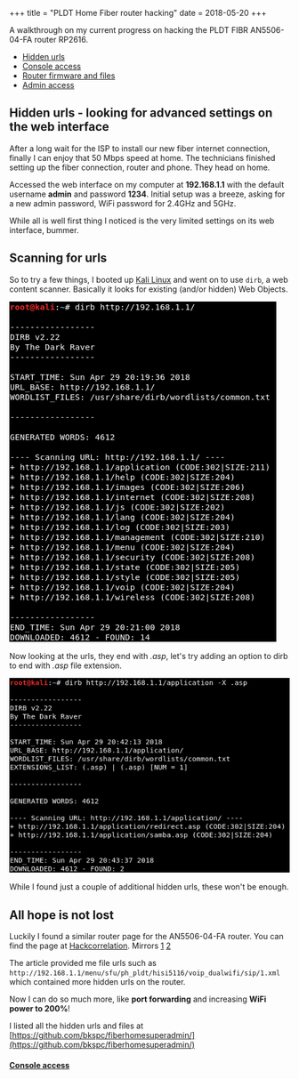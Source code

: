 +++
title = "PLDT Home Fiber router hacking"
date = 2018-05-20
+++

A walkthrough on my current progress on hacking the PLDT FIBR AN5506-04-FA router RP2616.

- [Hidden urls](#)
- [Console access](/pldt-home-fiber-router-console-access)
- [Router firmware and files](/pldt-home-fiber-router-firmware-and-files)
- [Admin access](/pldt-home-fiber-web-interface-admin-access)

## Hidden urls - looking for advanced settings on the web interface

After a long wait for the ISP to install our new fiber internet connection, finally I can enjoy that 50 Mbps speed at home. The technicians finished setting up the fiber connection, router and phone. They head on home.


Accessed the web interface on my computer at **192.168.1.1** with the default username **admin** and password **1234**. Initial setup was a breeze, asking for a new admin password, WiFi password for 2.4GHz and 5GHz.

While all is well first thing I noticed is the very limited settings on its web interface, bummer.

## Scanning for urls

So to try a few things, I booted up [Kali Linux](https://www.kali.org/) and went on to use `dirb`, a web content scanner. Basically it looks for existing (and/or hidden) Web Objects.

![](01.png)

Now looking at the urls, they end with *.asp*, let's try adding an option to dirb to end with *.asp* file extension.

![](02.png)

While I found just a couple of additional hidden urls, these won't be enough.

## All hope is not lost

Luckily I found a similar router page for the AN5506-04-FA router. You can find the page at [Hackcorrelation](https://hackcorrelation.blogspot.com/2017/07/fiberhome-an5506-02-f-router-hack.html). Mirrors [1](https://archive.fo/uWVbx) [2](https://web.archive.org/web/20180429125804/https://hackcorrelation.blogspot.com/2017/07/fiberhome-an5506-02-f-router-hack.html)

The article provided me file urls such as `http://192.168.1.1/menu/sfu/ph_pldt/hisi5116/voip_dualwifi/sip/1.xml` which contained more hidden urls on the router.

Now I can do so much more, like **port forwarding** and increasing **WiFi power to 200%**!

I listed all the hidden urls and files at [https://github.com/bkspc/fiberhomesuperadmin/](https://github.com/bkspc/fiberhomesuperadmin/)

#### [Console access](/pldt-home-fiber-router-console-access)
